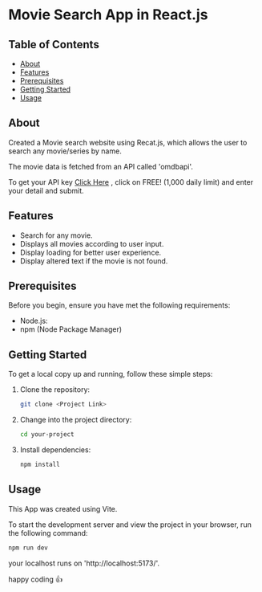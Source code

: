 # Movie Search App in React.js



## Table of Contents
- [About](#about)
- [Features](#features)
- [Prerequisites](#prerequisites)
- [Getting Started](#getting-started)
- [Usage](#usage)


## About

Created a Movie search website using Recat.js, which allows the user to search any movie/series by name. 


The movie data is fetched from an API called 'omdbapi'.


To get your API key [Click Here](https://www.omdbapi.com/apikey.aspx) , click on FREE! (1,000 daily limit) and enter your detail and submit.







## Features

- Search for any movie.
- Displays all movies according to user input.
- Display loading for better user experience.
- Display altered text if the movie is not found.
  

## Prerequisites

Before you begin, ensure you have met the following requirements:

- Node.js: 
- npm (Node Package Manager)
  
## Getting Started

To get a local copy up and running, follow these simple steps:

1. Clone the repository:

    ```bash
    git clone <Project Link>
    ```

2. Change into the project directory:

    ```bash
    cd your-project
    ```

3. Install dependencies:

    ```bash
    npm install
    ```

## Usage

This App was created using Vite.

To start the development server and view the project in your browser, run the following command:

```bash
npm run dev
```

your localhost runs on 'http://localhost:5173/'.

happy coding 👍


<br>


